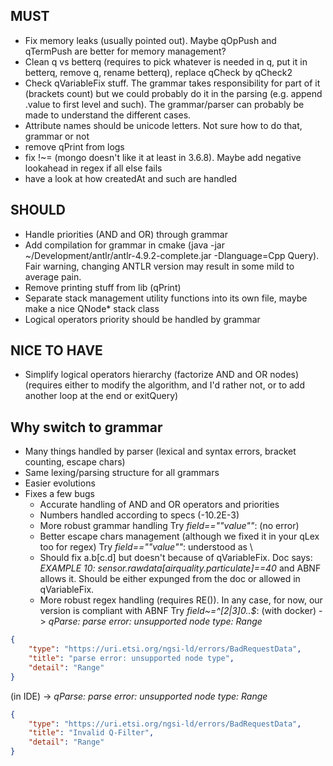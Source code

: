 ## MUST
* Fix memory leaks (usually pointed out). Maybe qOpPush and qTermPush are better for memory management?
* Clean q vs betterq (requires to pick whatever is needed in q, put it in betterq, remove q, rename betterq), replace qCheck by qCheck2
* Check qVariableFix stuff. The grammar takes responsibility for part of it (brackets count) but we could probably do it in the parsing (e.g. append .value to first level and such). The grammar/parser can probably be made to understand the different cases.
* Attribute names should be unicode letters. Not sure how to do that, grammar or not
* remove qPrint from logs
* fix !~= (mongo doesn't like it at least in 3.6.8). Maybe add negative lookahead in regex if all else fails
* have a look at how createdAt and such are handled 

## SHOULD
* Handle priorities (AND and OR) through grammar
* Add compilation for grammar in cmake (java -jar ~/Development/antlr/antlr-4.9.2-complete.jar -Dlanguage=Cpp Query). Fair warning, changing ANTLR version may result in some mild to average pain.
* Remove printing stuff from lib (qPrint)
* Separate stack management utility functions into its own file, maybe make a nice QNode* stack class 
* Logical operators priority should be handled by grammar
## NICE TO HAVE
* Simplify logical operators hierarchy (factorize AND and OR nodes) (requires either to modify the algorithm, and I'd rather not, or to add another loop at the end or exitQuery)

## Why switch to grammar
* Many things handled by parser (lexical and syntax errors, bracket counting, escape chars)
* Same lexing/parsing structure for all grammars
* Easier evolutions
* Fixes a few bugs 
  * Accurate handling of AND and OR operators and priorities
  * Numbers handled according to specs (-10.2E-3)
  * More robust grammar handling
  Try _field==""value""_:
  (no error)
  * Better escape chars management (although we fixed it in your qLex too for regex)
  Try _field=="\"value\""_: understood as \ 
  * Should fix a.b[c.d] but doesn't because of qVariableFix. Doc says: _EXAMPLE 10: sensor.rawdata[airquality.particulate]==40_ and ABNF allows it. Should be either expunged from the doc or allowed in qVariableFix. 
  * More robust regex handling (requires RE()). In any case, for now, our version is compliant with ABNF
  Try _field~=^[2|3]0..$_:
  (with docker)
  -> _qParse: parse error: unsupported node type: Range_
```json
{
    "type": "https://uri.etsi.org/ngsi-ld/errors/BadRequestData",
    "title": "parse error: unsupported node type",
    "detail": "Range"
}
```
(in IDE)
-> _qParse: parse error: unsupported node type: Range_
```json
{
    "type": "https://uri.etsi.org/ngsi-ld/errors/BadRequestData",
    "title": "Invalid Q-Filter",
    "detail": "Range"
}
```